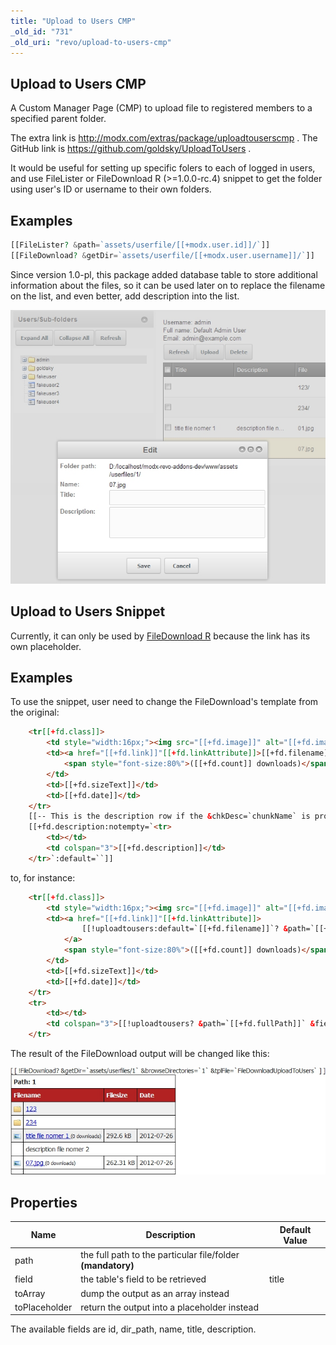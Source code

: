 ```yaml
---
title: "Upload to Users CMP"
_old_id: "731"
_old_uri: "revo/upload-to-users-cmp"
---
```


## Upload to Users CMP

A Custom Manager Page (CMP) to upload file to registered members to a specified parent folder.

The extra link is <http://modx.com/extras/package/uploadtouserscmp> .
The GitHub link is <https://github.com/goldsky/UploadToUsers> .

It would be useful for setting up specific folers to each of logged in users, and use FileLister or FileDownload R (>=1.0.0-rc.4) snippet to get the folder using user's ID or username to their own folders.

## Examples

``` php
[[FileLister? &path=`assets/userfile/[[+modx.user.id]]/`]]
[[FileDownload? &getDir=`assets/userfile/[[+modx.user.username]]/`]]
```

Since version 1.0-pl, this package added database table to store additional information about the files, so it can be used later on to replace the filename on the list, and even better, add description into the list.

![](uploadtousers-1.0-pl.jpg)

## Upload to Users Snippet

Currently, it can only be used by [FileDownload R](extras/filedownload-r "FileDownload R") because the link has its own placeholder.

## Examples

To use the snippet, user need to change the FileDownload's template from the original:

``` html
    <tr[[+fd.class]]>
        <td style="width:16px;"><img src="[[+fd.image]]" alt="[[+fd.image]]" /></td>
        <td><a href="[[+fd.link]]"[[+fd.linkAttribute]]>[[+fd.filename]]</a>
            <span style="font-size:80%">([[+fd.count]] downloads)</span>
        </td>
        <td>[[+fd.sizeText]]</td>
        <td>[[+fd.date]]</td>
    </tr>
    [[-- This is the description row if the &chkDesc=`chunkName` is provided --]]
    [[+fd.description:notempty=`<tr>
        <td></td>
        <td colspan="3">[[+fd.description]]</td>
    </tr>`:default=``]]
```

to, for instance:

``` html
    <tr[[+fd.class]]>
        <td style="width:16px;"><img src="[[+fd.image]]" alt="[[+fd.image]]" /></td>
        <td><a href="[[+fd.link]]"[[+fd.linkAttribute]]>
                [[!uploadtousers:default=`[[+fd.filename]]`? &path=`[[+fd.fullPath]]` &field=`title`]]
            </a>
            <span style="font-size:80%">([[+fd.count]] downloads)</span>
        </td>
        <td>[[+fd.sizeText]]</td>
        <td>[[+fd.date]]</td>
    </tr>
    <tr>
        <td></td>
        <td colspan="3">[[!uploadtousers? &path=`[[+fd.fullPath]]` &field=`description`]]</td>
    </tr>
```

The result of the FileDownload output will be changed like this:

![](fdl-u2u.jpg)

## Properties

| Name          | Description                                                 | Default Value |
| ------------- | ----------------------------------------------------------- | ------------- |
| path          | the full path to the particular file/folder **(mandatory)** |               |
| field         | the table's field to be retrieved                           | title         |
| toArray       | dump the output as an array instead                         |               |
| toPlaceholder | return the output into a placeholder instead                |               |

The available fields are id, dir\_path, name, title, description.
